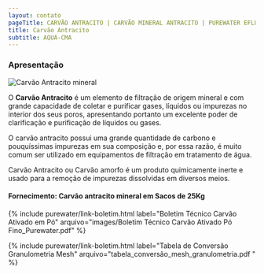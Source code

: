 ```yaml
---
layout: contato
pageTitle: CARVÃO ANTRACITO | CARVÃO MINERAL ANTRACITO | PUREWATER EFLUENTES
title: Carvão Antracito
subtitle: AQUA-CMA
---
```


### Apresentação

<img class="img-responsive pull-right" style="max-width: 40%;" src="../../website/images/Carvão ativado granulado.jpg" alt="Carvão Antracito mineral">

O **Carvão Antracito** é um elemento de filtração de origem mineral e com grande capacidade de coletar e purificar gases, líquidos ou impurezas no interior dos seus poros, apresentando portanto um excelente poder de clarificação e purificação de líquidos ou gases.

O carvão antracito possui uma grande quantidade de carbono e pouquíssimas impurezas em sua composição e, por essa razão, é muito comum ser utilizado em equipamentos de filtração em tratamento de água.

Carvão Antracito ou Carvão amorfo é um produto quimicamente inerte e usado para a remoção de impurezas dissolvidas em diversos meios.

>
#### Fornecimento: Carvão antracito mineral em Sacos de 25Kg
>

>
{% include purewater/link-boletim.html 
   label="Boletim Técnico Carvão Ativado em Pó" 
   arquivo="images/Boletim Técnico Carvão Ativado Pó Fino_Purewater.pdf" %}
>
>
{% include purewater/link-boletim.html 
   label="Tabela de Conversão Granulometria Mesh" 
   arquivo="tabela_conversão_mesh_granulometria.pdf  " %}
>

